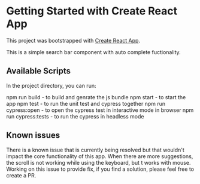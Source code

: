 # Getting Started with Create React App

This project was bootstrapped with [Create React App](https://github.com/facebook/create-react-app).

This is a simple search bar component with auto complete fuctionality.

## Available Scripts

In the project directory, you can run:

npm run build - to build and genrate the js bundle
npm start - to start the app
npm test - to run the unit test and cypress together
npm run cypress:open - to open the cypress test in interactive mode in browser
npm run cypress:tests - to run the cypress in headless mode

## Known issues

There is a known issue that is currently being resolved but that wouldn't impact the core functionality of this app. When there are more suggestions, the scroll is not working while using the keyboard, but t works with mouse. Working on this issue to provide fix, if you find a solution, please feel free to create a PR.